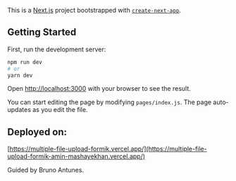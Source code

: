 This is a [Next.js](https://nextjs.org/) project bootstrapped with [`create-next-app`](https://github.com/vercel/next.js/tree/canary/packages/create-next-app).

<!-- ## Demo
Application URL: https://multiple-file-upload-formik.vercel.app/ -->

## Getting Started

First, run the development server:

```bash
npm run dev
# or
yarn dev
```

Open [http://localhost:3000](http://localhost:3000) with your browser to see the result.

You can start editing the page by modifying `pages/index.js`. The page auto-updates as you edit the file.

## Deployed on:
[https://multiple-file-upload-formik.vercel.app/](https://multiple-file-upload-formik-amin-mashayekhan.vercel.app/)

Guided by Bruno Antunes.
